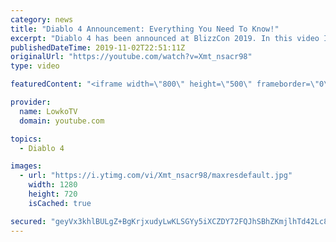 ```yaml
---
category: news
title: "Diablo 4 Announcement: Everything You Need To Know!"
excerpt: "Diablo 4 has been announced at BlizzCon 2019. In this video I go over everything you need to know about this upcoming Blizzard Entertainment game."
publishedDateTime: 2019-11-02T22:51:11Z
originalUrl: "https://youtube.com/watch?v=Xmt_nsacr98"
type: video

featuredContent: "<iframe width=\"800\" height=\"500\" frameborder=\"0\" src=\"https://www.youtube.com/embed/Xmt_nsacr98\" allow=\"accelerometer; autoplay; encrypted-media; gyroscope; picture-in-picture\" allowfullscreen></iframe>"

provider:
  name: LowkoTV
  domain: youtube.com

topics:
  - Diablo 4

images:
  - url: "https://i.ytimg.com/vi/Xmt_nsacr98/maxresdefault.jpg"
    width: 1280
    height: 720
    isCached: true

secured: "geyVx3khlBULgZ+BgKrjxudyLwKLSGYy5iXCZDY72FQJhSBhZKmjlhTd42Lc8xsZzmWLPyqoOJH/SkeEJuuqR5w/GoLU4TxQB+E8zeZBpr9LfXbTTS5vS3Af8qhPqaqNidYlrJT9N0u+sYGuz6IBTepYIurHMhKKY0MqRWGZ+AXz2aB1IgqiQBGovgQKDy+iNAgpJSlsmB9dYtaOURIbc1HyXKN8UtbZb79G+2UD2Cuzrd4Ye7wP0oZ+E1Z57CBbR3YQuFWen1tEqu1Hl8T6IEDa0hYTerfLANf5Lc8ThKURFb37bqd6PdsmB/y2seOiCzcT383SD4cxV4bp1JOvd/v7l0T3Q94LR9bw/VD3ZBSAIYVW+UDaAAfrp9ze20HHHdQwSLkTwm4ecoKKwP+8/6l6UZ5UuRFKUKUfXedFi47lSMP6yzQwddyaaP+OE0DT;Sm2nF9XEq0GH30xTMK297g=="
---
```


